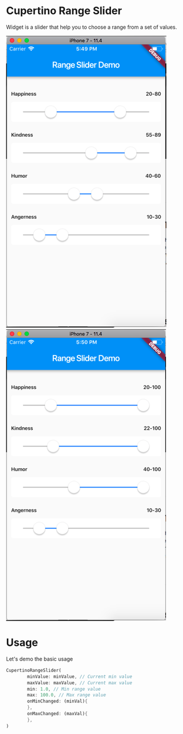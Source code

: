 # Cupertino Range Slider
Widget is a slider that help you to choose a range from a set of values.

![](example/dev/screenshots/snapshot_01.png)
![](example/dev/screenshots/snapshot_02.png)

# Usage
Let's demo the basic usage
```dart
CupertinoRangeSlider(
        minValue: minValue, // Current min value
        maxValue: maxValue, // Current max value
        min: 1.0, // Min range value
        max: 100.0, // Max range value
        onMinChanged: (minVal){
        },
        onMaxChanged: (maxVal){
        },
)
```